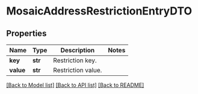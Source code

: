 # MosaicAddressRestrictionEntryDTO

## Properties
Name | Type | Description | Notes
------------ | ------------- | ------------- | -------------
**key** | **str** | Restriction key. | 
**value** | **str** | Restriction value. | 

[[Back to Model list]](../README.md#documentation-for-models) [[Back to API list]](../README.md#documentation-for-api-endpoints) [[Back to README]](../README.md)


